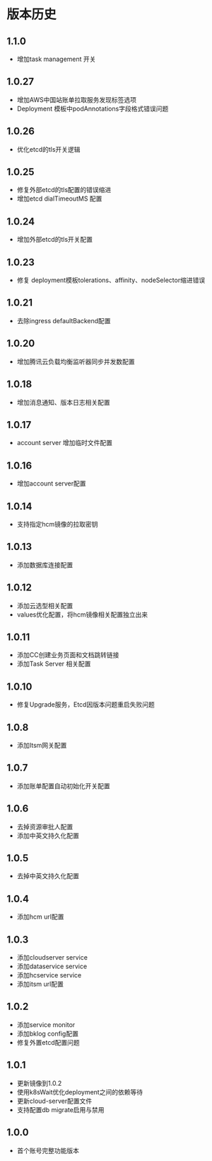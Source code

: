 # 版本历史

## 1.1.0

- 增加task management 开关

## 1.0.27

- 增加AWS中国站账单拉取服务发现标签选项
- Deployment 模板中podAnnotations字段格式错误问题

## 1.0.26

- 优化etcd的tls开关逻辑

## 1.0.25

- 修复外部etcd的tls配置的错误缩进
- 增加etcd dialTimeoutMS 配置

## 1.0.24

- 增加外部etcd的tls开关配置

## 1.0.23

- 修复 deployment模板tolerations、affinity、nodeSelector缩进错误

## 1.0.21

- 去除ingress defaultBackend配置

## 1.0.20

-  增加腾讯云负载均衡监听器同步并发数配置

## 1.0.18

- 增加消息通知、版本日志相关配置

## 1.0.17

- account server 增加临时文件配置

## 1.0.16

- 增加account server配置

## 1.0.14

- 支持指定hcm镜像的拉取密钥 

## 1.0.13

- 添加数据库连接配置

## 1.0.12

- 添加云选型相关配置
- values优化配置，将hcm镜像相关配置独立出来

## 1.0.11

- 添加CC创建业务页面和文档跳转链接
- 添加Task Server 相关配置 

## 1.0.10

- 修复Upgrade服务，Etcd因版本问题重启失败问题

## 1.0.8

- 添加Itsm网关配置

## 1.0.7

- 添加账单配置自动初始化开关配置

## 1.0.6

- 去掉资源审批人配置
- 添加中英文持久化配置

## 1.0.5

- 去掉中英文持久化配置

## 1.0.4

- 添加hcm url配置

## 1.0.3

- 添加cloudserver service
- 添加dataservice service
- 添加hcservice service
- 添加itsm url配置

## 1.0.2

- 添加service monitor
- 添加bklog config配置
- 修复外置etcd配置问题

## 1.0.1

- 更新镜像到1.0.2
- 使用k8sWait优化deployment之间的依赖等待
- 更新cloud-server配置文件
- 支持配置db migrate启用与禁用

## 1.0.0

- 首个账号完整功能版本


